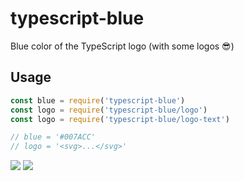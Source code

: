 # typescript-blue

Blue color of the TypeScript logo (with some logos 😎)

## Usage

```js
const blue = require('typescript-blue')
const logo = require('typescript-blue/logo')
const logo = require('typescript-blue/logo-text')

// blue = '#007ACC'
// logo = '<svg>...</svg>'
```

![](assets/logo-text.svg)
![](assets/logo.svg)
